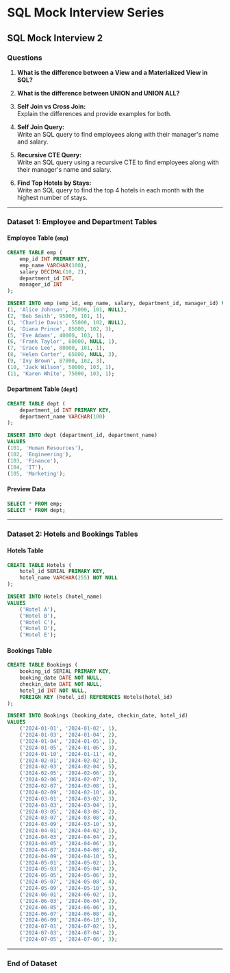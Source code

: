 # SQL Mock Interview Series

## SQL Mock Interview 2

### Questions

1. **What is the difference between a View and a Materialized View in SQL?**

2. **What is the difference between UNION and UNION ALL?**

3. **Self Join vs Cross Join:**  
   Explain the differences and provide examples for both.

4. **Self Join Query:**  
   Write an SQL query to find employees along with their manager's name and salary.

5. **Recursive CTE Query:**  
   Write an SQL query using a recursive CTE to find employees along with their manager's name and salary.

6. **Find Top Hotels by Stays:**  
   Write an SQL query to find the top 4 hotels in each month with the highest number of stays.

---

### Dataset 1: Employee and Department Tables

#### Employee Table (`emp`)
```sql
CREATE TABLE emp (
    emp_id INT PRIMARY KEY,        
    emp_name VARCHAR(100),         
    salary DECIMAL(10, 2),         
    department_id INT,             
    manager_id INT                 
);

INSERT INTO emp (emp_id, emp_name, salary, department_id, manager_id) VALUES
(1, 'Alice Johnson', 75000, 101, NULL),   
(2, 'Bob Smith', 95000, 101, 1),         
(3, 'Charlie Davis', 55000, 102, NULL),  
(4, 'Diana Prince', 85000, 102, 3),      
(5, 'Eve Adams', 40000, 103, 1),         
(6, 'Frank Taylor', 60000, NULL, 1),     
(7, 'Grace Lee', 80000, 101, 1),         
(8, 'Helen Carter', 65000, NULL, 3),      
(9, 'Ivy Brown', 87000, 102, 3),        
(10, 'Jack Wilson', 50000, 103, 1),      
(11, 'Karen White', 75000, 103, 1);
```

#### Department Table (`dept`)
```sql
CREATE TABLE dept (
    department_id INT PRIMARY KEY,     
    department_name VARCHAR(100)      
);

INSERT INTO dept (department_id, department_name) 
VALUES
(101, 'Human Resources'),
(102, 'Engineering'),
(103, 'Finance'),
(104, 'IT'),
(105, 'Marketing');
```

#### Preview Data
```sql
SELECT * FROM emp;
SELECT * FROM dept;
```

---

### Dataset 2: Hotels and Bookings Tables

#### Hotels Table
```sql
CREATE TABLE Hotels (
    hotel_id SERIAL PRIMARY KEY,
    hotel_name VARCHAR(255) NOT NULL
);

INSERT INTO Hotels (hotel_name)
VALUES 
    ('Hotel A'),
    ('Hotel B'),
    ('Hotel C'),
    ('Hotel D'),
    ('Hotel E');
```

#### Bookings Table
```sql
CREATE TABLE Bookings (
    booking_id SERIAL PRIMARY KEY,
    booking_date DATE NOT NULL,
    checkin_date DATE NOT NULL,
    hotel_id INT NOT NULL,
    FOREIGN KEY (hotel_id) REFERENCES Hotels(hotel_id)
);

INSERT INTO Bookings (booking_date, checkin_date, hotel_id)
VALUES
    ('2024-01-01', '2024-01-02', 1),
    ('2024-01-03', '2024-01-04', 2),
    ('2024-01-04', '2024-01-05', 1),
    ('2024-01-05', '2024-01-06', 3),
    ('2024-01-10', '2024-01-11', 4),
    ('2024-02-01', '2024-02-02', 1),
    ('2024-02-03', '2024-02-04', 5),
    ('2024-02-05', '2024-02-06', 2),
    ('2024-02-06', '2024-02-07', 3),
    ('2024-02-07', '2024-02-08', 1),
    ('2024-02-09', '2024-02-10', 4),
    ('2024-03-01', '2024-03-02', 3),
    ('2024-03-03', '2024-03-04', 1),
    ('2024-03-05', '2024-03-06', 2),
    ('2024-03-07', '2024-03-08', 4),
    ('2024-03-09', '2024-03-10', 5),
    ('2024-04-01', '2024-04-02', 1),
    ('2024-04-03', '2024-04-04', 2),
    ('2024-04-05', '2024-04-06', 3),
    ('2024-04-07', '2024-04-08', 4),
    ('2024-04-09', '2024-04-10', 5),
    ('2024-05-01', '2024-05-02', 1),
    ('2024-05-03', '2024-05-04', 2),
    ('2024-05-05', '2024-05-06', 3),
    ('2024-05-07', '2024-05-08', 4),
    ('2024-05-09', '2024-05-10', 5),
    ('2024-06-01', '2024-06-02', 1),
    ('2024-06-03', '2024-06-04', 2),
    ('2024-06-05', '2024-06-06', 3),
    ('2024-06-07', '2024-06-08', 4),
    ('2024-06-09', '2024-06-10', 5),
    ('2024-07-01', '2024-07-02', 1),
    ('2024-07-03', '2024-07-04', 2),
    ('2024-07-05', '2024-07-06', 3);
```

--- 

### End of Dataset
